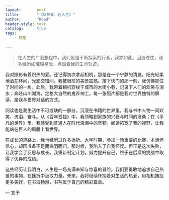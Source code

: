 ```yaml
---
layout:       post
title:        "《以热爱，赴人生》"
author:       "Road"
header-style: text
catalog:      true
tags:
    - 随笔
    
---
```


> 在人生的广袤旅程中，我们皆是不断探索的行者，我亦如此。回首过往，诸多经历如璀璨星辰，点缀着我的生命轨迹。

我对摄影有着炽热的爱。还记得初次拿起相机，那是在一个宁静的清晨，阳光轻柔地洒在林间，光影交错间，我被眼前的美景震撼。按下快门的那一刻，我仿佛抓住了时间的一角。此后，我带着相机穿梭于城市的大街小巷，记录下人们的欢笑与泪水；奔赴山川湖海，定格大自然的鬼斧神工。每一张照片都是我对世界独特的解读，是我与世界对话的方式。

阅读也是我生活中不可或缺的一部分。沉浸在书籍的世界里，我与书中人物一同欢笑、流泪、奋斗。从《百年孤独》中，我领略到家族的兴衰与时间的沧桑；在《平凡的世界》里，我感受到普通人在时代浪潮中的坚韧。阅读拓宽了我的视野，让我能站在巨人的肩膀上看世界。

在成长的道路上，我也经历过许多挫折。大学时期，参加一场重要的比赛，本满怀信心，却因准备不足而铩羽而归。那时候，我陷入了自我怀疑。但正是这次失败，让我学会了反思与成长。我重新制定计划，努力提升自己，终于在后续的挑战中取得了优异的成绩。

这些经历让我明白，人生是一场充满未知与惊喜的冒险。我们要勇敢地追求自己热爱的事物，在挫折中汲取力量。未来，我将继续怀揣着对生活的热爱，用相机捕捉更多美好，在书海畅游，书写属于自己的精彩篇章。


— 宜予
